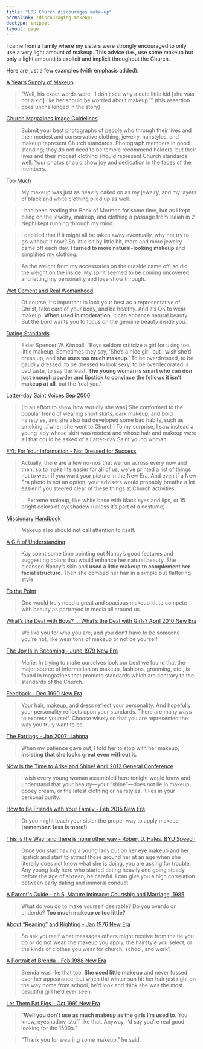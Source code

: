 ```yaml
---
title: "LDS Church discourages make-up"
permalink: /discouraging-makeup/
doctype: snippet
layout: page
---
```


I came from a family where my sisters were strongly encouraged to only use a very light amount of makeup.  This advice (i.e., use some makeup but only a light amount) is explicit and implicit throughout the Church.

Here are just a few examples (with emphasis added):

[A Year’s Supply of Makeup](https://www.lds.org/new-era/1981/09/a-years-supply-of-makeup?lang=eng)

> "Well, his exact words were, 'I don’t see why a cute little kid [she was not a kid] like her should be worried about makeup.'"  (this assertion goes unchallenged in the story)

[Church Magazines Image Guidelines](https://www.lds.org/topics/service/create/photos/church-magazines-images-guidelines?lang=eng)

> Submit your best photographs of people who through their lives and their modest and conservative clothing, jewelry, hairstyles, and makeup represent Church standards. Photograph members in good standing; they do not need to be temple recommend holders, but their lives and their modest clothing should represent Church standards well. Your photos should show joy and dedication in the faces of the members.

[Too Much](https://www.lds.org/new-era/1991/02/too-much?lang=eng)

> My makeup was just as heavily caked on as my jewelry, and my layers of black and white clothing piled up as well.

> I had been reading the Book of Mormon for some time, but as I kept piling on the jewelry, makeup, and clothing a passage from Isaiah in 2 Nephi kept running through my mind:

> I decided that if it might all be taken away eventually, why not try to go without it now? So little bit by little bit, more and more jewelry came off each day. **I turned to more natural-looking makeup** and simplified my clothing.

> As the weight from my accessories on the outside came off, so did the weight on the inside. My spirit seemed to be coming uncovered and letting my personality and love show through.

[Wet Cement and Real Womanhood](https://www.lds.org/new-era/2015/02/wet-cement-and-real-womanhood?lang=eng)

> Of course, it’s important to look your best as a representative of Christ, take care of your body, and be healthy. And it’s OK to wear makeup. **When used in moderation**, it can enhance natural beauty. But the Lord wants you to focus on the genuine beauty inside you.

[Dating Standards](https://www.lds.org/manual/eternal-marriage-student-manual/dating-standards?lang=eng)

> Elder Spencer W. Kimball: “Boys seldom criticize a girl for using too little makeup. Sometimes they say, ‘She’s a nice girl, but I wish she’d dress up, and **she uses too much makeup**.’ To be overdressed, to be gaudily dressed, to be dressed to look sexy, to be overdecorated is bad taste, to say the least. **The young woman is smart who can don just enough powder and lipstick to convince the fellows it isn’t makeup at all**, but the ‘real you.’

[Latter-day Saint Voices Sep 2006](https://www.lds.org/liahona/2006/09/latter-day-saint-voices?lang=eng)

> [in an effort to show how worldly she was] She conformed to the popular trend of wearing short skirts, dark makeup, and bold hairstyles, and she also had developed some bad habits, such as smoking...[when she went to Church] To my surprise, I saw instead a young lady whose skirt was modest and whose hair and makeup were all that could be asked of a Latter-day Saint young woman.

[FYI: For Your Information - Not Dressed for Success](https://www.lds.org/new-era/1990/06/fyi-for-your-information?lang=eng)

> Actually, there are a few no-nos that we run across every now and then, so to make life easier for all of us, we’ve printed a list of things not to wear if you want your picture in the New Era. And even if a New Era photo is not an option, your advisers would probably breathe a lot easier if you steered clear of these things at Church activities:

> ... Extreme makeup, like white base with black eyes and lips, or 15 bright colors of eyeshadow (unless it’s part of a costume).

[Missionary Handbook](https://www.lds.org/manual/missionary-handbook/missionary-conduct?lang=eng)

> Makeup also should not call attention to itself.

[A Gift of Understanding](https://www.lds.org/ensign/1986/06/a-gift-of-understanding?lang=eng)

> Kay spent some time pointing out Nancy’s good features and suggesting colors that would enhance her natural beauty. She cleansed Nancy’s skin and **used a little makeup to complement her facial structure**. Then she combed her hair in a simple but flattering style.

[To the Point](https://www.lds.org/new-era/2016/03/to-the-point?lang=eng)

> One would truly need a great and spacious makeup kit to compete with beauty as
portrayed in media all around us.

[What’s the Deal with Boys? … What’s the Deal with Girls? April 2010 New Era](https://www.lds.org/new-era/2010/04/whats-the-deal-with-boys-whats-the-deal-with-girls?lang=eng)

> We like you for who you are, and you don’t have to be someone you’re not, like wear tons of makeup or not be yourself.

[The Joy Is in Becoming - June 1979 New Era](https://www.lds.org/new-era/1979/06/the-joy-is-in-becoming?lang=eng)

> Marie: In trying to make ourselves look our best we found that the major source of information on makeup, fashions, grooming, etc., is found in magazines that promote standards which are contrary to the standards of the Church.

[Feedback - Dec 1990 New Era](https://www.lds.org/new-era/1990/12/feedback?lang=eng)

> Your hair, makeup, and dress reflect your personality. And hopefully your personality reflects upon your standards. There are many ways to express yourself. Choose wisely so that you are represented the way you truly want to be.

[The Earrings - Jan 2007 Liahona](https://www.lds.org/liahona/2007/01/the-earrings?lang=eng)

> When my patience gave out, I told her to stop with her makeup, **insisting that she looks great even without it.**

[Now Is the Time to Arise and Shine! April 2012 General Conference](https://www.lds.org/general-conference/2012/04/now-is-the-time-to-arise-and-shine?lang=eng)

> I wish every young woman assembled here tonight would know and understand that your beauty—your “shine”—does not lie in makeup, gooey cream, or the latest clothing or hairstyles. It lies in your personal purity.

[How to Be Friends with Your Family - Feb 2015 New Era](https://www.lds.org/new-era/2015/02/how-to-be-friends-with-your-family?lang=eng)

> Or you might teach your sister the proper way to apply makeup (**remember: less is more!**)

[This is the Way; and there is none other way - Robert D. Hales, BYU Speech](https://speeches.byu.edu/talks/robert-d-hales_way-none-way/)

> Once you start having a young lady put on her eye makeup and her lipstick and start to attract those around her at an age when she literally does not know what she is doing, you are asking for trouble. Any young lady here who started dating heavily and going steady before the age of sixteen, be careful. I can give you a high correlation between early dating and immoral conduct.

[A Parent's Guide - ch 6, Mature Intimacy: Courtship and Marriage, 1985](https://www.lds.org/manual/a-parents-guide/chapter-6-mature-intimacy-courtship-and-marriage?lang=eng)

> What do you do to make yourself desirable? Do you overdo or underdo? **Too much makeup or too little?**

[About “Reading” and Righting - Jan 1976 New Era](https://www.lds.org/new-era/1976/01/about-reading-and-righting?lang=eng)

> So ask yourself what messages others might receive from the tie you do or do not wear, the makeup you apply, the hairstyle you select, or the kinds of clothes you wear for church, school, and work?

[A Portrait of Brenda - Feb 1988 New Era](https://www.lds.org/new-era/1988/02/a-portrait-of-brenda?lang=eng)

> Brenda was like that too. **She used little makeup** and never fussed over her appearance, but when the winter sun hit her hair just right on the way home from school, he’d look and think she was the most beautiful girl he’d ever seen.

[Let Them Eat Figs - Oct 1991 New Era](https://www.lds.org/new-era/1991/10/let-them-eat-figs?lang=eng)

> “**Well you don’t use as much makeup as the girls I’m used to**. You know, eyeshadow, stuff like that. Anyway, I’d say you’re real good looking for the 1500s.”

> “Thank you for wearing some makeup,” he said.
